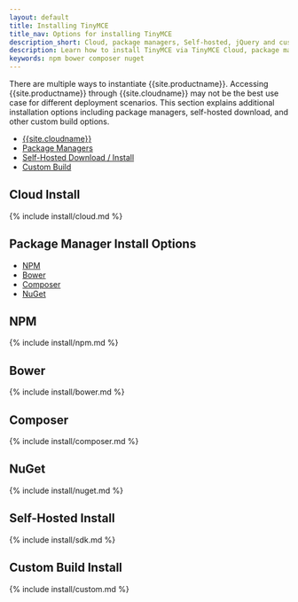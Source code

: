```yaml
---
layout: default
title: Installing TinyMCE
title_nav: Options for installing TinyMCE
description_short: Cloud, package managers, Self-hosted, jQuery and custom builds.
description: Learn how to install TinyMCE via TinyMCE Cloud, package manager options, Self-hosted, jQuery and custom build options.
keywords: npm bower composer nuget
---
```


There are multiple ways to instantiate {{site.productname}}. Accessing {{site.productname}} through {{site.cloudname}} may not be the best use case for different deployment scenarios. This section explains additional installation options including package managers, self-hosted download, and other custom build options.

* [{{site.cloudname}}](#cloudinstall)
* [Package Managers](#packagemanagerinstalloptions)
* [Self-Hosted Download / Install](#self-hostedinstall)
* [Custom Build](#custombuildinstall)


## Cloud Install

{% include install/cloud.md %}


## Package Manager Install Options

* [NPM](#npm)
* [Bower](#bower)
* [Composer](#composer)
* [NuGet](#nuget)

## NPM

{% include install/npm.md %}

## Bower

{% include install/bower.md %}

## Composer

{% include install/composer.md %}

## NuGet

{% include install/nuget.md %}


## Self-Hosted Install

{% include install/sdk.md %}


## Custom Build Install

{% include install/custom.md %}
